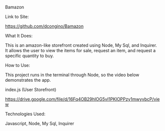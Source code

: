 Bamazon

Link to Site:

https://github.com/dcongino/Bamazon

What It Does:

This is an amazon-like storefront created using Node, My Sql, and Inquirer.  It allows the user to view the items for sale, request an item, and request a specific quantity to buy.

How to Use:

This project runs in the terminal through Node, so the video below demonstrates the app.

index.js (User Storefront)

https://drive.google.com/file/d/16Fq4OB29hIOG5vI1PKlOPPzy1mwyvbcP/view

Technologies Used:

Javascript,
Node,
My Sql,
Inquirer
